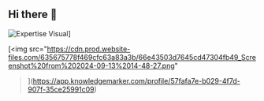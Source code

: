 ## Hi there 👋
![Expertise Visual](https://cdn.prod.website-files.com/635675778f469cfc63a83a3b/66e43503d7645cd47304fb49_Screenshot%20from%202024-09-13%2014-48-27.png)]

[<img src="https://cdn.prod.website-files.com/635675778f469cfc63a83a3b/66e43503d7645cd47304fb49_Screenshot%20from%202024-09-13%2014-48-27.png"
>](https://app.knowledgemarker.com/profile/57fafa7e-b029-4f7d-907f-35ce25991c09)

<!--
**nreddystudent/nreddystudent** is a ✨ _special_ ✨ repository because its `README.md` (this file) appears on your GitHub profile.

Here are some ideas to get you started:

- 🔭 I’m currently working on ...
- 🌱 I’m currently learning ...
- 👯 I’m looking to collaborate on ...
- 🤔 I’m looking for help with ...
- 💬 Ask me about ...
- 📫 How to reach me: ...
- 😄 Pronouns: ...
- ⚡ Fun fact: ...
-->
